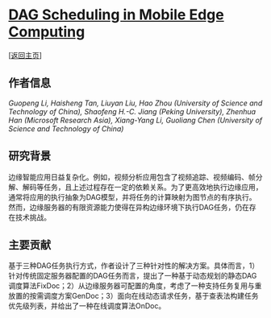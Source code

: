 # [DAG Scheduling in Mobile Edge Computing](https://doi.org/10.1145/3616374)

\[[返回主页](../../README.md)\]

## 作者信息
*Guopeng Li, Haisheng Tan, Liuyan Liu, Hao Zhou (University of Science and Technology of China), Shaofeng H.-C. Jiang (Peking University), Zhenhua Han (Microsoft Research Asia), Xiang-Yang Li, Guoliang Chen (University of Science and Technology of China)*

## 研究背景
边缘智能应用日益复杂化。例如，视频分析应用包含了视频追踪、视频编码、帧分解、解码等任务，且上述过程存在一定的依赖关系。为了更高效地执行边缘应用，通常将应用的执行抽象为DAG模型，并将任务的计算映射为图节点的有序执行。然而，边缘服务器的有限资源能力使得在异构边缘环境下执行DAG任务，仍在存在技术挑战。

## 主要贡献
基于三种DAG任务执行方式，作者设计了三种针对性的解决方案。具体而言，1）针对传统固定服务器配置的DAG任务而言，提出了一种基于动态规划的静态DAG调度算法FixDoc；2）从边缘服务器可配置的角度，考虑了一种支持任务复用与重放置的按需调度方案GenDoc；3）面向在线动态请求任务，基于查表法构建任务优先级列表，并给出了一种在线调度算法OnDoc。